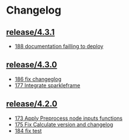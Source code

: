 Changelog
=========

<h2><a href="https://github.com/flypipe/flypipe/tree/release/4.3.1" target="_blank" rel="noopener noreferrer">release/4.3.1</a></h2>

- <a href="https://github.com/flypipe/flypipe/issues/188" target="_blank" rel="noopener noreferrer">188 documentation failling to deploy</a>


<h2><a href="https://github.com/flypipe/flypipe/tree/release/4.3.0" target="_blank" rel="noopener noreferrer">release/4.3.0</a></h2>


- <a href="https://github.com/flypipe/flypipe/issues/186" target="_blank" rel="noopener noreferrer">186 fix changeglog</a>
- <a href="https://github.com/flypipe/flypipe/issues/177" target="_blank" rel="noopener noreferrer">177 Integrate sparkleframe</a>







<h2><a href="https://github.com/flypipe/flypipe/tree/release/4.2.0" target="_blank" rel="noopener noreferrer">release/4.2.0</a></h2>




- <a href="https://github.com/flypipe/flypipe/issues/173" target="_blank" rel="noopener noreferrer">173 Apply Preprocess node inputs functions</a>
- <a href="https://github.com/flypipe/flypipe/issues/175" target="_blank" rel="noopener noreferrer">175 Fix Calculate version and changelog</a>
- <a href="https://github.com/flypipe/flypipe/issues/184" target="_blank" rel="noopener noreferrer">184 fix test</a>